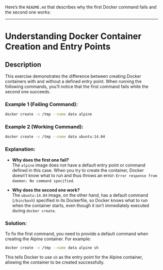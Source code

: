 Here’s the `README.md` that describes why the first Docker command fails and the second one works:

---

# Understanding Docker Container Creation and Entry Points

## Description

This exercise demonstrates the difference between creating Docker containers with and without a defined entry point. When running the following commands, you’ll notice that the first command fails while the second one succeeds.

### Example 1 (Failing Command):

```bash
docker create -v /tmp --name data alpine
```

### Example 2 (Working Command):

```bash
docker create -v /tmp --name data ubuntu:14.04
```

### Explanation:

- **Why does the first one fail?**  
  The `alpine` image does not have a default entry point or command defined in this case. When you try to create the container, Docker doesn’t know what to run and thus throws an error: `Error response from daemon: No command specified`.
  
- **Why does the second one work?**  
  The `ubuntu:14.04` image, on the other hand, has a default command (`/bin/bash`) specified in its Dockerfile, so Docker knows what to run when the container starts, even though it isn't immediately executed during `docker create`.

### Solution:

To fix the first command, you need to provide a default command when creating the Alpine container. For example:

```bash
docker create -v /tmp --name data alpine sh
```

This tells Docker to use `sh` as the entry point for the Alpine container, allowing the container to be created successfully.

